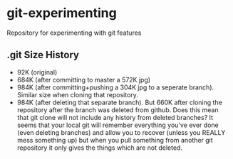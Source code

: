 # git-experimenting

Repository for experimenting with git features

## .git Size History

- 92K (original)
- 684K (after committing to master a 572K jpg)
- 984K (after committing+pushing a 304K jpg to a seperate branch). Similar
  size when cloning that repository.
- 984K (after deleting that separate branch). But 660K after cloning the
  repository after the branch was deleted from github. Does this mean that git
  clone will not include any history from deleted branches? It seems that your
  local git will remember everything you've ever done (even deleting branches)
  and allow you to recover (unless you REALLY mess something up) but when you
  pull something from another git repository it only gives the things which
  are not deleted.
